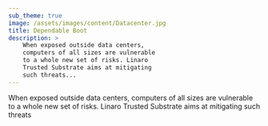 ```yaml
---
sub_theme: true
image: /assets/images/content/Datacenter.jpg
title: Dependable Boot
description: >
    When exposed outside data centers,
    computers of all sizes are vulnerable
    to a whole new set of risks. Linaro
    Trusted Substrate aims at mitigating
    such threats...
---
```

When exposed outside data centers,
computers of all sizes are vulnerable
to a whole new set of risks. Linaro
Trusted Substrate aims at mitigating
such threats